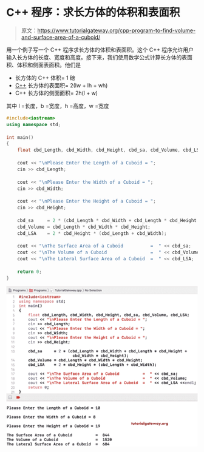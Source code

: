 # C++ 程序：求长方体的体积和表面积

> 原文：<https://www.tutorialgateway.org/cpp-program-to-find-volume-and-surface-area-of-a-cuboid/>

用一个例子写一个 C++ 程序求长方体的体积和表面积。这个 C++ 程序允许用户输入长方体的长度、宽度和高度。接下来，我们使用数学公式计算长方体的表面积、体积和侧面表面积。他们是

*   长方体的 C++ 体积= 1 磅
*   [C++](https://www.tutorialgateway.org/cpp-programs/) 长方体的表面积= 2(lw + lh + wh)
*   C++ 长方体的侧面面积= 2h(l + w)

其中 l =长度，b =宽度，h =高度，w =宽度

```cpp
#include<iostream>
using namespace std;

int main()
{
	float cbd_Length, cbd_Width, cbd_Height, cbd_sa, cbd_Volume, cbd_LSA;

	cout << "\nPlease Enter the Length of a Cuboid = ";
	cin >> cbd_Length;

	cout << "\nPlease Enter the Width of a Cuboid = ";
	cin >> cbd_Width;

	cout << "\nPlease Enter the Height of a Cuboid = ";
	cin >> cbd_Height;

	cbd_sa     = 2 * (cbd_Length * cbd_Width + cbd_Length * cbd_Height + cbd_Width * cbd_Height);
	cbd_Volume = cbd_Length * cbd_Width * cbd_Height;
	cbd_LSA    = 2 * cbd_Height * (cbd_Length + cbd_Width);

	cout << "\nThe Surface Area of a Cuboid          =  " << cbd_sa;
	cout << "\nThe Volume of a Cuboid                =  " << cbd_Volume;
	cout << "\nThe Lateral Surface Area of a Cuboid  =  " << cbd_LSA;

 	return 0;
}
```

![C++ Program to find Volume and Surface Area of a Cuboid 1](img/5cd0da8bc80564a7385c87d00d6bd8ed.png)